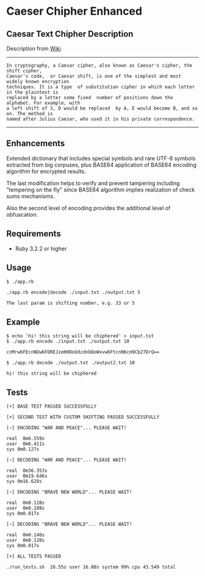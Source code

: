 # Caeser Chipher Enhanced

## Caesar Text Chipher Description

Description from [Wiki](https://en.wikipedia.org/wiki/Caesar_cipher)

***
```
In cryptography, a Caesar cipher, also known as Caesar's cipher, the shift cipher, 
Caesar's code,  or Caesar shift, is one of the simplest and most widely known encryption
techniques. It is a type  of substitution cipher in which each letter in the plaintext is
replaced by a letter some fixed  number of positions down the alphabet. For example, with 
a left shift of 3, D would be replaced  by A, E would become B, and so on. The method is 
named after Julius Caesar, who used it in his private correspondence.
```
***

## Enhancements

Extended dictionary that includes special symbols and rare UTF-8 symbols extracted from big corpuses,
plus BASE64 application of BASE64 encoding algorithm for encrypted results. 

The last modification helps to verify and prevent tampering including "tempering on the fly" since BASE64 algorithm implies realization of check sums mechanisms. 

Also the second level of encoding provides the additional level of obfuscation.

## Requirements

* Ruby 3.2.2 or higher

## Usage

```
$ ./app.rb

./app.rb encode|decode ./input.txt ./output.txt 5

The last param is shifting number, e.g. 33 or 5
```


## Example

```
$ echo 'hi! this string will be chiphered' > input.txt  
$ ./app.rb encode ./input.txt ./output.txt 10

cnMrw6FEcnNDw6FDREJzeHHDoUdzdnbDoWxvw6FtcnN6cm9Cb27DrQ==

$ ./app.rb decode ./output.txt ./output2.txt 10 

hi! this string will be chiphered

```

## Tests

```
[+] BASE TEST PASSED SUCCESSFULLY

[+] SECOND TEST WITH CUSTOM SHIFTING PASSED SUCCESSFULLY

[~] ENCODING "WAR AND PEACE"... PLEASE WAIT!

real  0m6.559s
user  0m6.411s
sys 0m0.127s

[~] DECODING "WAR AND PEACE"... PLEASE WAIT!

real  0m36.353s
user  0m19.646s
sys 0m16.628s

[~] ENCODING "BRAVE NEW WORLD"... PLEASE WAIT!

real  0m0.128s
user  0m0.108s
sys 0m0.017s

[~] DECODING "BRAVE NEW WORLD"... PLEASE WAIT!

real  0m0.140s
user  0m0.120s
sys 0m0.017s

[+] ALL TESTS PASSED

./run_tests.sh  26.55s user 16.88s system 99% cpu 43.549 total
```


